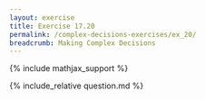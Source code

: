```yaml
---
layout: exercise
title: Exercise 17.20
permalink: /complex-decisions-exercises/ex_20/
breadcrumb: Making Complex Decisions
---
```


{% include mathjax_support %}

<div><i class="arrow-up loader" data-chapter="complex-decisions-exercises" data-exercise="ex_20" data-rating="0"></i></div>
{% include_relative question.md %}
